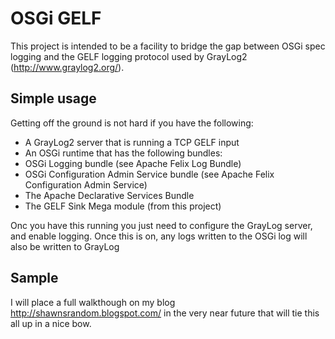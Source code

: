 OSGi GELF 
=

This project is intended to be a facility to bridge the gap between OSGi spec logging and the GELF logging protocol used by GrayLog2 (http://www.graylog2.org/).

Simple usage
-
Getting off the ground is not hard if you have the following:

* A GrayLog2 server that is running a TCP GELF input
* An OSGi runtime that has the following bundles:
 * OSGi Logging bundle (see Apache Felix Log Bundle)  
 * OSGi Configuration Admin Service bundle (see Apache Felix Configuration Admin Service) 
 * The Apache Declarative Services Bundle
 * The GELF Sink Mega module (from this project)

Onc you have this running you just need to configure the GrayLog server, and enable logging. Once this is on, any logs written to the OSGi log will also be written to GrayLog

Sample
-

I will place a full walkthough on my blog http://shawnsrandom.blogspot.com/ in the very near future that will tie this all up in a nice bow.


